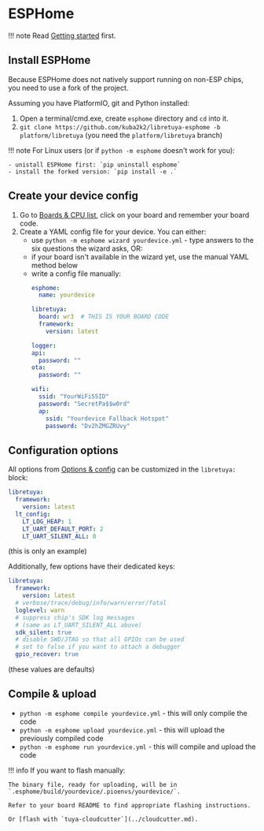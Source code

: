 # ESPHome

!!! note
	Read [Getting started](../getting-started/README.md) first.

## Install ESPHome

Because ESPHome does not natively support running on non-ESP chips, you need to use a fork of the project.

Assuming you have PlatformIO, git and Python installed:

1. Open a terminal/cmd.exe, create `esphome` directory and `cd` into it.
2. `git clone https://github.com/kuba2k2/libretuya-esphome -b platform/libretuya` (you need the `platform/libretuya` branch)

!!! note
	For Linux users (or if `python -m esphome` doesn't work for you):

	- unistall ESPHome first: `pip uninstall esphome`
	- install the forked version: `pip install -e .`

## Create your device config

1. Go to [Boards & CPU list](https://kuba2k2.github.io/libretuya/docs/supported/), click on your board and remember your board code.
2. Create a YAML config file for your device. You can either:
	- use `python -m esphome wizard yourdevice.yml` - type answers to the six questions the wizard asks, OR:
	- if your board isn't available in the wizard yet, use the manual YAML method below
	- write a config file manually:
		```yaml
		esphome:
		  name: yourdevice

		libretuya:
		  board: wr3  # THIS IS YOUR BOARD CODE
		  framework:
		  	version: latest

		logger:
		api:
		  password: ""
		ota:
		  password: ""

		wifi:
		  ssid: "YourWiFiSSID"
		  password: "SecretPa$$w0rd"
		  ap:
		    ssid: "Yourdevice Fallback Hotspot"
		    password: "Dv2hZMGZRUvy"
		```

## Configuration options

All options from [Options & config](../reference/config.md) can be customized in the `libretuya:` block:

```yaml
libretuya:
  framework:
    version: latest
  lt_config:
    LT_LOG_HEAP: 1
	LT_UART_DEFAULT_PORT: 2
	LT_UART_SILENT_ALL: 0
```
(this is only an example)

Additionally, few options have their dedicated keys:

```yaml
libretuya:
  framework:
    version: latest
  # verbose/trace/debug/info/warn/error/fatal
  loglevel: warn
  # suppress chip's SDK log messages
  # (same as LT_UART_SILENT_ALL above)
  sdk_silent: true
  # disable SWD/JTAG so that all GPIOs can be used
  # set to false if you want to attach a debugger
  gpio_recover: true
```
(these values are defaults)

## Compile & upload

- `python -m esphome compile yourdevice.yml` - this will only compile the code
- `python -m esphome upload yourdevice.yml` - this will upload the previously compiled code
- `python -m esphome run yourdevice.yml` - this will compile and upload the code

!!! info
	If you want to flash manually:

	The binary file, ready for uploading, will be in `.esphome/build/yourdevice/.pioenvs/yourdevice/`.

	Refer to your board README to find appropriate flashing instructions.

	Or [flash with `tuya-cloudcutter`](../cloudcutter.md).

